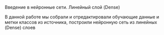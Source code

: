 Введение в нейронные сети. Линейный слой (Dense)

В данной работе мы собрали и отредактировали обучающие данные и метки классов из источника,  построили нейронную сеть из линейных (Dense) слоев 

